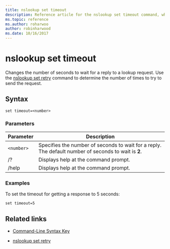 ```yaml
---
title: nslookup set timeout
description: Reference article for the nslookup set timeout command, which changes the initial number of seconds to wait for a reply to a lookup request.
ms.topic: reference
ms.author: roharwoo
author: robinharwood
ms.date: 10/16/2017
---
```


# nslookup set timeout



Changes the number of seconds to wait for a reply to a lookup request. Use the [nslookup set retry](nslookup-set-retry.md) command to determine the number of times to try to send the request.

## Syntax

```
set timeout=<number>
```

### Parameters

| Parameter | Description |
| ---------- | ---------- |
| `<number>` | Specifies the number of seconds to wait for a reply. The default number of seconds to wait is **2**. |
| /? | Displays help at the command prompt. |
| /help | Displays help at the command prompt. |

### Examples

To set the timeout for getting a response to 5 seconds:

```
set timeout=5
```

## Related links

- [Command-Line Syntax Key](command-line-syntax-key.md)

- [nslookup set retry](nslookup-set-retry.md)
